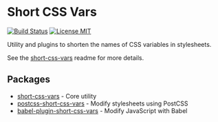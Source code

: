 # Short CSS Vars

[![Build Status](https://img.shields.io/circleci/build/gh/godaddy/short-css-vars?style=flat-square)](https://circleci.com/gh/godaddy/short-css-vars)
[![License MIT](https://img.shields.io/github/license/godaddy/short-css-vars?style=flat-square)](LICENSE.md)

Utility and plugins to shorten the names of CSS variables in stylesheets.

See the [short-css-vars] readme for more details.

## Packages

- [short-css-vars] - Core utility
- [postcss-short-css-vars] - Modify stylesheets using PostCSS
- [babel-plugin-short-css-vars] - Modify JavaScript with Babel

<!-- LINKS -->

[short-css-vars]:packages/short-css-vars
[postcss-short-css-vars]:packages/postcss-short-css-vars
[babel-plugin-short-css-vars]:packages/babel-plugin-short-css-vars
